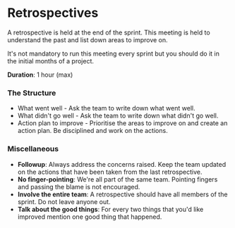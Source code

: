 # Retrospectives

A retrospective is held at the end of the sprint. This meeting is held to understand the past and list down areas to improve on.

It's not mandatory to run this meeting every sprint but you should do it in the initial months of a project.

**Duration**: 1 hour \(max\)

### The Structure

* What went well - Ask the team to write down what went well.
* What didn't go well - Ask the team to write down what didn't go well.
* Action plan to improve - Prioritise the areas to improve on and create an action plan. Be disciplined and work on the actions.

### Miscellaneous

* **Followup**: Always address the concerns raised. Keep the team updated on the actions that have been taken from the last retrospective.
* **No finger-pointing**: We're all part of the same team. Pointing fingers and passing the blame is not encouraged.
* **Involve the entire team**: A retrospective should have all members of the sprint. Do not leave anyone out.
* **Talk about the good things**: For every two things that you'd like improved mention one good thing that happened. 

